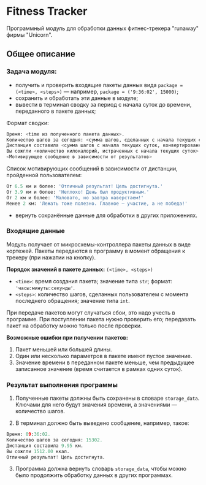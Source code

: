 # Fitness Tracker
Программный модуль для обработки данных фитнес-трекера "runaway" фирмы "Unicorn".

## Общее описание
### Задача модуля:
- получить и проверить входящие пакеты данных вида `package = (<time>, <steps>)` — например, `package = ('9:36:02', 15000)`;
- сохранить и обработать эти данные в модуле;
- вывести в терминал сводку за период с начала суток до времени, переданного в пакете данных;

Формат сводки:
```python
Время: <time из полученного пакета данных>.
Количество шагов за сегодня: <сумма шагов, сделанных с начала текущих суток>.
Дистанция составила <сумма шагов с начала текущих суток, конвертированная в км> км.
Вы сожгли <количество килокалорий, истраченных с начала текущих суток> ккал.
<Мотивирующее сообщение в зависимости от результатов>
```

Список мотивирующих сообщений в зависимости от дистанции, пройденной пользователем:
```python
От 6.5 км и более: 'Отличный результат! Цель достигнута.'
От 3.9 км и более: 'Неплохо! День был продуктивным.'
От 2 км и более: 'Маловато, но завтра наверстаем!'
Менее 2 км: 'Лежать тоже полезно. Главное — участие, а не победа!'
```

- вернуть сохранённые данные для обработки в других приложениях.

### Входящие данные
Модуль получает от микросхемы-контроллера пакеты данных в виде кортежей.
Пакеты передаются в программу в момент обращения к трекеру (при нажатии на кнопку).

**Порядок значений в пакете данных:** `(<time>, <steps>)`
- `<time>`: время создания пакета; значение типа `str`; формат: `'часы:минуты:секунды'`.
- `<steps>`: количество шагов, сделанных пользователем с момента последнего обращения; значение типа `int`.

При передаче пакетов могут случаться сбои, это надо учесть в программе.
При поступлении пакета нужно проверить его; передавать пакет на обработку можно только после проверки.

**Возможные ошибки при получении пакетов:**
1. Пакет меньшей или большей длины.
2. Один или несколько параметров в пакете имеют пустое значение.
3. Значение времени в переданном пакете меньше, чем предыдущее записанное значение (время считается в рамках одних суток).

### Результат выполнения программы
1. Полученные пакеты должны быть сохранены в словаре `storage_data`. Ключами для него будут значения времени, а значениями — количество шагов.

2. В терминал должно быть выведено сообщение, например, такое:
```python
Время: 09:36:02.
Количество шагов за сегодня: 15302.
Дистанция составила 9.95 км.
Вы сожгли 1512.00 ккал.
Отличный результат! Цель достигнута.
```

3. Программа должна вернуть словарь `storage_data`, чтобы можно было продолжить обработку данных в других программах.
